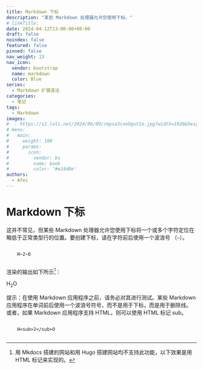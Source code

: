 ```yaml
---
title: Markdown 下标
description: "某些 Markdown 处理器允许您使用下标。"
# linkTitle:
date: 2024-04-12T13:00:00+08:00
draft: false
noindex: false
featured: false
pinned: false
nav_weight: 13
nav_icon:
  vendor: bootstrap
  name: markdown
  color: Blue
series:
  - Markdown 扩展语法
categories:
  - 笔记
tags:
  - Markdown
images:
#  - https://s2.loli.net/2024/06/09/rmpsa3cxeOgutIo.jpg?width=1920&height=1440
# menu:
#   main:
#     weight: 100
#     params:
#       icon:
#         vendor: bs
#         name: book
#         color: '#e24d0e'
authors:
  - Afei
---
```


# Markdown 下标
这并不常见，但某些 Markdown 处理器允许您使用下标将一个或多个字符定位在略低于正常类型行的位置。要创建下标，请在字符前后使用一个波浪号 （`~`）。
```

	H~2~O
	
```
渲染的输出如下所示[^1]：
[^1]: 用 Mkdocs 搭建的网站和用 Hugo 搭建网站均不支持此功能，以下效果是用 HTML 标记来实现的。

H<sub>2</sub>O

 提示：在使用 Markdown 应用程序之前，请务必对其进行测试。某些 Markdown 应用程序在单词前后使用一个波浪号符号，而不是用于下标，而是用于删除线。
或者，如果 Markdown 应用程序支持 HTML，则可以使用 HTML 标记 sub。
```

	H<sub>2</sub>O
	
```

